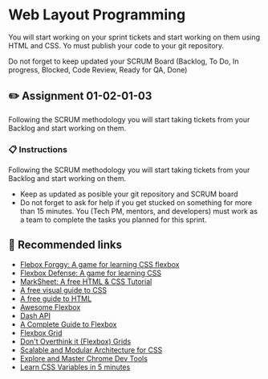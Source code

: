 # Web Layout Programming

You will start working on your sprint tickets and start working on them using HTML and CSS. Yo must publish your code to your git repository.

Do not forget to keep updated your SCRUM Board (Backlog, To Do, In progress, Blocked, Code Review, Ready for QA, Done)

## :pencil2: Assignment 01-02-01-03

Following the SCRUM methodology you will start taking tickets from your Backlog and start working on them.

### :clipboard: Instructions

Following the SCRUM methodology you will start taking tickets from your Backlog and start working on them.
* Keep as updated as posible your git repository and SCRUM board
* Do not forget to ask for help if you get stucked on something for more than 15 minutes. You (Tech PM, mentors, and developers) must work as a team to complete the tasks you planned for this sprint.


## :pill: Recommended links
* [Flebox Forggy: A game for learning CSS flexbox](http://flexboxfroggy.com/#es)
* [Flexbox Defense: A game for learning CSS](http://www.flexboxdefense.com/)
* [MarkSheet: A free HTML & CSS Tutorial](https://marksheet.io/)
* [A free visual guide to CSS](https://cssreference.io/)
* [A free guide to HTML](https://htmlreference.io/)
* [Awesome Flexbox](https://github.com/afonsopacifer/awesome-flexbox)
* [Dash API](https://kapeli.com/dash)
* [A Complete Guide to Flexbox](https://css-tricks.com/snippets/css/a-guide-to-flexbox/)
* [Flexbox Grid](http://flexboxgrid.com/) 
* [Don't Overthink it (Flexbox) Grids](https://css-tricks.com/dont-overthink-flexbox-grids/)
* [Scalable and Modular Architecture for CSS](https://drive.google.com/file/d/1792A2pkriOnjwb7Lh7MPtx7lUuSusrub/view?usp=sharing)
* [Explore and Master Chrome Dev Tools](http://discover-devtools.codeschool.com/)
* [Learn CSS Variables in 5 minutes](https://medium.freecodecamp.org/learn-css-variables-in-5-minutes-80cf63b4025d)

